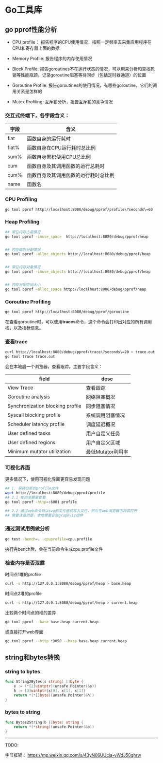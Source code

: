 # Go工具库

## go pprof性能分析

- CPU profile： 报告程序的CPU使用情况，按照一定频率去采集应用程序在CPU和寄存器上面的数据

- Memory Profile: 报告程序的内存使用情况

- Block Profile: 报告goroutines不在运行状态的情况，可以用来分析和查找死锁等性能瓶颈，记录goroutine阻塞等待同步（包括定时器通道）的位置

- Goroutine Profile: 报告goroutines的使用情况，有哪些goroutine，它们的调用关系是怎样的

- Mutex Profiling: 互斥锁分析，报告互斥锁的竞争情况

### 交互式终端下，各字段含义：

| 字段    | 含义                 |
| ----- | ------------------ |
| flat  | 函数自身的运行耗时          |
| flat% | 函数自身在CPU运行耗时总比例    |
| sum%  | 函数自身累积使用CPU总比例     |
| cum   | 函数自身及其调用函数的运行总耗时   |
| cum%  | 函数自身及其调用函数的运行耗时总比例 |
| name  | 函数名                |

### CPU Profiling

```bash
go tool pprof http://localhost:8080/debug/pprof/profile\?seconds\=60
```

### Heap Profiling

```bash
## 常驻内存占用情况
go tool pprof -inuse_space  http://localhost:8080/debug/pprof/heap


## 内存临时分配情况
go tool pprof -alloc_objects http://localhost:8080/debug/pprof/heap


## 常驻内存对象情况
go tool pprof -inuse_objects http://localhost:8080/debug/pprof/heap


## 内存分配空间大小
go tool pprof -alloc_space http://localhost:8080/debug/pprof/heap
```

### Goroutine Profiling

```bash
go tool pprof http://localhost:8080/debug/pprof/goroutine
```

在查看goroutine时，可以使用**traces**命令，这个命令会打印出对应的所有调用栈，以及指标信息。

### 查看trace

```bash
curl http://localhost:8080/debug/pprof/trace\?seconds\=20 > trace.out
go tool trace trace.out
```

会在本地启一个浏览器，查看跟踪，主要字段含义：

| field                            | desc         |
| -------------------------------- | ------------ |
| View Trace                       | 查看跟踪         |
| Goroutine analysis               | 网络阻塞概况       |
| Synchronization blocking profile | 同步阻塞情况       |
| Syscall blocking profile         | 系统调用阻塞情况     |
| Scheduler latency profile        | 调度延迟概况       |
| User defined tasks               | 用户自定义任务      |
| User defined regions             | 用户自定义区域      |
| Minimum mutator utilization      | 最低Mutator利用率 |

### 可视化界面

更多情况下，使用可视化界面更容易发现问题

```bash
## 1. 获待分析的profile文件
wget http://localhost:8080/debug/pprof/profile
## 2.1 在浏览器里查看
go tool pprof -http=:6001 profile

## 2.2 通过web命令将以svg的文件格式写入文件，然后在web浏览器中将其打开
## 需要注意的是，本地需要安装graphviz组件
```

### 通过测试用例做分析

```bash
go test -bench=. -cpuprofile=cpu.profile
```

执行完bench后，会在当前命令生成cpu.profile文件

### 检查内存是否泄露

时间点1堆的profile

```bash
curl -s http://127.0.0.1:8080/debug/pprof/heap > base.heap
```

时间点2堆的profile

```bash
curl -s http://127.0.0.1:8080/debug/pprof/heap > current.heap
```

比较两个时间点的堆的差异

```bash
go tool pprof --base base.heap current.heap
```

或直接打开web界面

```bash
go tool pprof --http :9090 --base base.heap current.heap
```

## string和bytes转换

### string to bytes

```go
func String2Bytes(s string) []byte {
    x := (*[2]uintptr)(unsafe.Pointer(&s))
    h := [3]uintptr{x[0], x[1], x[1]}
    return *(*[]byte)(unsafe.Pointer(&h))
}
```

### bytes to string

```go
func Bytes2String(b []byte) string {
    return *(*string)(unsafe.Pointer(&b))
}
```

---

TODO:

字节框架： https://mp.weixin.qq.com/s/43yN06UUcia-yWdJ50ghrw
